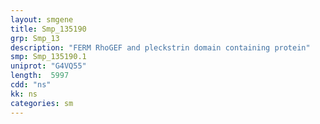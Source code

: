 ```yaml
---
layout: smgene
title: Smp_135190
grp: Smp_13
description: "FERM RhoGEF and pleckstrin domain containing protein"
smp: Smp_135190.1
uniprot: "G4VQ55"
length:  5997
cdd: "ns"
kk: ns
categories: sm
---
```

